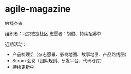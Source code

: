 # agile-magazine
敏捷杂志

组织者：北京敏捷社区
志愿者：胡俊、持续招募中

近期活动：
- 产品梳理会（杂志愿景、影响地图、故事地图、产品路线图）
- Scrum 会议（团队规则、研发平台、代码仓库）
- 持续更新中

